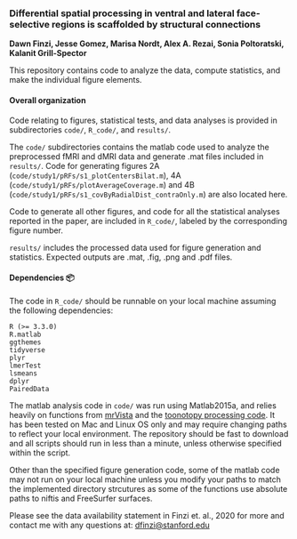 ### Differential spatial processing in ventral and lateral face-selective regions is scaffolded by structural connections
**Dawn Finzi, Jesse Gomez, Marisa Nordt, Alex A. Rezai, Sonia Poltoratski, Kalanit Grill-Spector**

This repository contains code to analyze the data, compute statistics, and make the individual figure elements. 

#### Overall organization 
Code relating to figures, statistical tests, and data analyses is provided in subdirectories `code/`, `R_code/`, and `results/`. 

The `code/` subdirectories contains the matlab code used to analyze the preprocessed fMRI and dMRI data and generate .mat files included in `results/`. Code for generating figures 2A (`code/study1/pRFs/s1_plotCentersBilat.m`), 4A (`code/study1/pRFs/plotAverageCoverage.m`) and 4B (`code/study1/pRFs/s1_covByRadialDist_contraOnly.m`) are also located here. 

Code to generate all other figures, and code for all the statistical analyses reported in the paper, are included in `R_code/`, labeled by the corresponding figure number. 

`results/` includes the processed data used for figure generation and statistics.
Expected outputs are .mat, .fig, .png and .pdf files. 

#### Dependencies :package:
The code in `R_code/` should be runnable on your local machine assuming the following dependencies:
```
R (>= 3.3.0)
R.matlab
ggthemes
tidyverse
plyr
lmerTest
lsmeans
dplyr
PairedData
```

The matlab analysis code in `code/` was run using Matlab2015a, and relies heavily on functions from [mrVista](http://github.com/vistalab) and the [toonotopy processing code](https://github.com/VPNL/toonotopy). It has been tested on Mac and Linux OS only and may require changing paths to reflect your local environment. The repository should be fast to download and all scripts should run in less than a minute, unless otherwise specified within the script. 

Other than the specified figure generation code, some of the matlab code may not run on your local machine unless you modify your paths to match the implemented directory strcutures as some of the functions use absolute paths to niftis and FreeSurfer surfaces. 

Please see the data availability statement in Finzi et. al., 2020 for more and contact me with any questions at: <dfinzi@stanford.edu>
